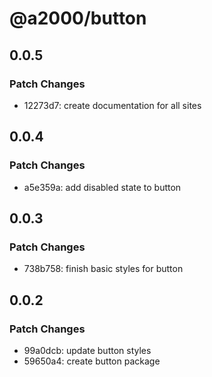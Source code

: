 # @a2000/button

## 0.0.5

### Patch Changes

- 12273d7: create documentation for all sites

## 0.0.4

### Patch Changes

- a5e359a: add disabled state to button

## 0.0.3

### Patch Changes

- 738b758: finish basic styles for button

## 0.0.2

### Patch Changes

- 99a0dcb: update button styles
- 59650a4: create button package
